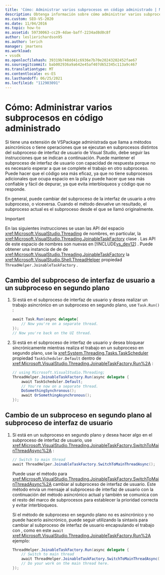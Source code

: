 ```yaml
---
title: 'Cómo: Administrar varios subprocesos en código administrado | Microsoft Docs'
description: Obtenga información sobre cómo administrar varios subprocesos en el código si la extensión VSPackage administrada llama a métodos asincrónicos o tiene operaciones fuera del Visual Studio de interfaz de usuario.
ms.custom: SEO-VS-2020
ms.date: 11/04/2016
ms.topic: how-to
ms.assetid: 59730063-cc29-4dae-baff-2234ad8d0c8f
author: leslierichardson95
ms.author: lerich
manager: jmartens
ms.workload:
- vssdk
ms.openlocfilehash: 39319b748dd41c6936e7b70e20243202452fae67
ms.sourcegitcommit: bab002936a9a642e45af407d652345c113a9c467
ms.translationtype: MT
ms.contentlocale: es-ES
ms.lasthandoff: 06/25/2021
ms.locfileid: "112903091"
---
```

# <a name="how-to-manage-multiple-threads-in-managed-code"></a>Cómo: Administrar varios subprocesos en código administrado
Si tiene una extensión de VSPackage administrada que llama a métodos asincrónicos o tiene operaciones que se ejecutan en subprocesos distintos del subproceso de interfaz de usuario de Visual Studio, debe seguir las instrucciones que se indican a continuación. Puede mantener el subproceso de interfaz de usuario con capacidad de respuesta porque no es necesario esperar a que se complete el trabajo en otro subproceso. Puede hacer que el código sea más eficaz, ya que no tiene subprocesos adicionales que ocupa espacio en la pila y puede hacer que sea más confiable y fácil de depurar, ya que evita interbloqueos y código que no responde.

 En general, puede cambiar del subproceso de la interfaz de usuario a otro subproceso, o viceversa. Cuando el método devuelve un resultado, el subproceso actual es el subproceso desde el que se llamó originalmente.

> [!IMPORTANT]
> En las siguientes instrucciones se usan las API del espacio <xref:Microsoft.VisualStudio.Threading> de nombres, en particular, la <xref:Microsoft.VisualStudio.Threading.JoinableTaskFactory> clase . Las API de este espacio de nombres son nuevas en [!INCLUDE[vs_dev12](../extensibility/includes/vs_dev12_md.md)] . Puede obtener una instancia de de de <xref:Microsoft.VisualStudio.Threading.JoinableTaskFactory> la <xref:Microsoft.VisualStudio.Shell.ThreadHelper> propiedad `ThreadHelper.JoinableTaskFactory` .

## <a name="switch-from-the-ui-thread-to-a-background-thread"></a>Cambio del subproceso de interfaz de usuario a un subproceso en segundo plano

1. Si está en el subproceso de interfaz de usuario y desea realizar un trabajo asincrónico en un subproceso en segundo plano, use `Task.Run()` :

    ```csharp
    await Task.Run(async delegate{
        // Now you're on a separate thread.
    });
    // Now you're back on the UI thread.

    ```

2. Si está en el subproceso de interfaz de usuario y desea bloquear sincrónicamente mientras realiza el trabajo en un subproceso en segundo plano, use la <xref:System.Threading.Tasks.TaskScheduler> propiedad `TaskScheduler.Default` dentro de <xref:Microsoft.VisualStudio.Threading.JoinableTaskFactory.Run%2A> :

    ```csharp
    // using Microsoft.VisualStudio.Threading;
    ThreadHelper.JoinableTaskFactory.Run(async delegate {
        await TaskScheduler.Default;
        // You're now on a separate thread.
        DoSomethingSynchronous();
        await OrSomethingAsynchronous();
    });
    ```

## <a name="switch-from-a-background-thread-to-the-ui-thread"></a>Cambio de un subproceso en segundo plano al subproceso de interfaz de usuario

1. Si está en un subproceso en segundo plano y desea hacer algo en el subproceso de interfaz de usuario, use <xref:Microsoft.VisualStudio.Threading.JoinableTaskFactory.SwitchToMainThreadAsync%2A> :

    ```csharp
    // Switch to main thread
    await ThreadHelper.JoinableTaskFactory.SwitchToMainThreadAsync();
    ```

     Puede usar el método para <xref:Microsoft.VisualStudio.Threading.JoinableTaskFactory.SwitchToMainThreadAsync%2A> cambiar al subproceso de interfaz de usuario. Este método envía un mensaje al subproceso de interfaz de usuario con la continuación del método asincrónico actual y también se comunica con el resto del marco de subprocesos para establecer la prioridad correcta y evitar interbloqueos.

     Si el método de subproceso en segundo plano no es asincrónico y no puede hacerlo asincrónico, puede seguir utilizando la sintaxis para cambiar al subproceso de interfaz de usuario encapsulando el trabajo con , como en este `await` <xref:Microsoft.VisualStudio.Threading.JoinableTaskFactory.Run%2A> ejemplo:

    ```csharp
    ThreadHelper.JoinableTaskFactory.Run(async delegate {
        // Switch to main thread
        await ThreadHelper.JoinableTaskFactory.SwitchToMainThreadAsync();
        // Do your work on the main thread here.
    });
    ```
